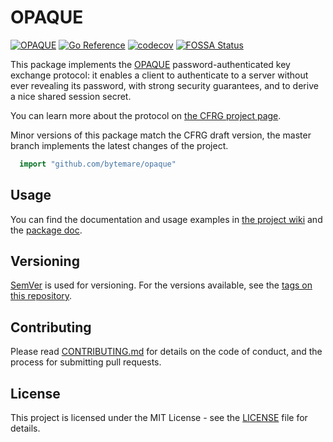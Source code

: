 # OPAQUE
[![OPAQUE](https://github.com/bytemare/opaque/actions/workflows/ci.yml/badge.svg)](https://github.com/bytemare/opaque/actions/workflows/ci.yml)
[![Go Reference](https://pkg.go.dev/badge/github.com/bytemare/opaque.svg)](https://pkg.go.dev/github.com/bytemare/opaque)
[![codecov](https://codecov.io/gh/bytemare/opaque/branch/main/graph/badge.svg?token=5bQfB0OctA)](https://codecov.io/gh/bytemare/opaque)
[![FOSSA Status](https://app.fossa.com/api/projects/git%2Bgithub.com%2Fbytemare%2Fopaque.svg?type=shield)](https://app.fossa.com/projects/git%2Bgithub.com%2Fbytemare%2Fopaque?ref=badge_shield)

This package implements the [OPAQUE](https://datatracker.ietf.org/doc/draft-irtf-cfrg-opaque/) password-authenticated key exchange protocol:
it enables a client to authenticate to a server without ever revealing its password, with strong security guarantees,
and to derive a nice shared session secret.

You can learn more about the protocol on [the CFRG project page](https://github.com/cfrg/draft-irtf-cfrg-opaque).

Minor versions of this package match the CFRG draft version, the master branch implements the latest changes of the project. 

```Go
  import "github.com/bytemare/opaque"
```

## Usage

You can find the documentation and usage examples in [the project wiki](https://github.com/bytemare/opaque/wiki) and the [package doc](https://pkg.go.dev/github.com/bytemare/opaque). 

## Versioning

[SemVer](http://semver.org/) is used for versioning. For the versions available, see the [tags on this repository](https://github.com/bytemare/opaque/tags).

## Contributing

Please read [CONTRIBUTING.md](.github/CONTRIBUTING.md) for details on the code of conduct, and the process for submitting pull requests.

## License

This project is licensed under the MIT License - see the [LICENSE](LICENSE) file for details.
